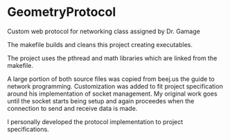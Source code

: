 # GeometryProtocol
Custom web protocol for networking class assigned by Dr. Gamage

The makefile builds and cleans this project creating executables.

The project uses the pthread and math libraries which are linked from the makefile.

A large portion of both source files was copied from beej.us the guide to network programming. Customization was added to fit project specification around his implementation of socket management. My original work goes until the socket starts being setup and again proceedes when  the connection to send and receive data is made.

I personally developed the protocol implementation to project specifications.

